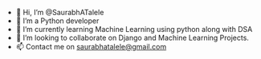 - 👋 Hi, I’m @SaurabhATalele
- 👀 I’m a Python developer
- 🌱 I’m currently learning Machine Learning using python along with DSA
- 💞️ I’m looking to collaborate on Django and Machine Learning Projects.
- 📫 Contact me on saurabhatalele@gmail.com


<!---
SaurabhATalele/SaurabhATalele is a ✨ special ✨ repository because its `README.md` (this file) appears on your GitHub profile.
You can click the Preview link to take a look at your changes.
--->
